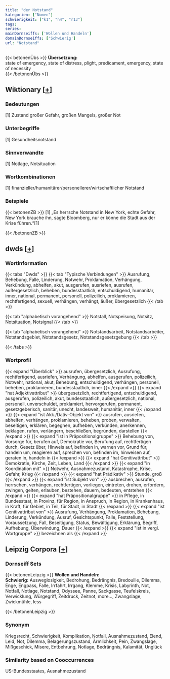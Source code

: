 ```yaml
---
title: "der Notstand"
kategorien: ["Nomen"]
schwierigkeit: ["k1", "h4", "r13"]
tags:
series:
mainDornseiffs: ['Wollen und Handeln']
domainDornseiffs: ['Schwierig']
url: "Notstand"
---
```


{{< betonenÜbs >}}
**Übersetzung:**  
state of emergency, state of distress, plight, predicament, emergency, state of necessity  
{{< /betonenÜbs >}}

## Wiktionary [[+](https://de.wiktionary.org/wiki/Notstand)]

### Bedeutungen
[1] Zustand großer Gefahr, großen Mangels, großer Not  

### Unterbegriffe
[1] Gesundheitsnotstand  

### Sinnverwandte
[1] Notlage, Notsituation  

### Wortkombinationen
[1] finanzieller/humanitärer/personellerer/wirtschaftlicher Notstand  

### Beispiele
{{< betonenZB >}}
[1] „Es herrsche Notstand in New York, echte Gefahr, New York brauche ihn, sagte Bloomberg, nur er könne die Stadt aus der Krise führen.“[1]  

{{< /betonenZB >}}


## dwds [[+](https://www.dwds.de/wb/Notstand)]

### Wortinformation
{{< tabs "Dwds" >}}
{{< tab "Typische Verbindungen" >}}
Ausrufung, Behebung, Falle, Linderung, Notwehr, Proklamation, Verhängung, Verkündung, abhelfen, akut, ausgerufen, ausriefen, ausrufen, außergesetzlich, beheben, bundesstaatlich, entschuldigend, humanitär, inner, national, permanent, personell, polizeilich, proklamieren, rechtfertigend, sexuell, verhängen, verhängt, äußer, übergesetzlich
{{< /tab >}}

{{< tab "alphabetisch vorangehend" >}}
Notstall, Notspeisung, Notsitz, Notsituation, Notsignal
{{< /tab >}}

{{< tab "alphabetisch vorangehend" >}}
Notstandsarbeit, Notstandsarbeiter, Notstandsgebiet, Notstandsgesetz, Notstandsgesetzgebung
{{< /tab >}}

{{< /tabs >}}

### Wortprofil
{{< expand "Überblick" >}} ausrufen, übergesetzlich, Ausrufung, rechtfertigend, ausriefen, Verhängung, abhelfen, ausgerufen, polizeilich, Notwehr, national, akut, Behebung, entschuldigend, verhängen, personell, beheben, proklamieren, bundesstaatlich, inner {{< /expand >}}
{{< expand "hat Adjektivattribut" >}} übergesetzlich, rechtfertigend, entschuldigend, ausgerufen, polizeilich, akut, bundesstaatlich, außergesetzlich, national, personell, unverschuldet, proklamiert, hervorgerufen, permanent, gesetzgeberisch, sanitär, unecht, landesweit, humanitär, inner {{< /expand >}}
{{< expand "ist Akk./Dativ-Objekt von" >}} ausrufen, ausriefen, abhelfen, verhängen, proklamieren, beheben, proben, verwalten, beseitigen, erklären, begegnen, aufheben, verkünden, anerkennen, beklagen, rufen, verlängern, beschließen, begründen, darstellen {{< /expand >}}
{{< expand "ist in Präpositionalgruppe" >}} Behebung von, Vorsorge für, berufen auf, Demokratie vor, Berufung auf, rechtfertigen durch, Gesetz über, Hinweis auf, befinden in, warnen vor, Grund für, handeln um, reagieren auf, sprechen von, befinden im, hinweisen auf, geraten in, handeln in {{< /expand >}}
{{< expand "hat Genitivattribut" >}} Demokratie, Kirche, Zeit, Leben, Land {{< /expand >}}
{{< expand "in Koordination mit" >}} Notwehr, Ausnahmezustand, Katastrophe, Krise, Gefahr, Krieg {{< /expand >}}
{{< expand "hat Prädikativ" >}} Stunde, groß {{< /expand >}}
{{< expand "ist Subjekt von" >}} ausbrechen, ausrufen, herrschen, verhängen, rechtfertigen, vorliegen, eintreten, drohen, erfordern, zwingen, gelten, erlauben, bestehen, dauern, bedeuten, entstehen {{< /expand >}}
{{< expand "hat Präpositionalgruppe" >}} in Pflege, in Bundesstaat, in Provinz, für Region, in Anspruch, in Region, in Krankenhaus, in Kraft, für Gebiet, in Teil, für Stadt, in Stadt {{< /expand >}}
{{< expand "ist Genitivattribut von" >}} Ausrufung, Verhängung, Proklamation, Behebung, Linderung, Verkündung, Ausruf, Gesichtspunkt, Falle, Feststellung, Voraussetzung, Fall, Beseitigung, Status, Bewältigung, Erklärung, Begriff, Aufhebung, Überwindung, Dauer {{< /expand >}}
{{< expand "ist in vergl. Wortgruppe" >}} bezeichnen als {{< /expand >}}

## Leipzig Corpora [[+](https://corpora.uni-leipzig.de/en/res?word=Notstand&corpusId=deu_newscrawl-public_2018)]

### Dornseiff Sets
{{< betonenLeipzig >}}
**Wollen und Handeln:**  
**Schwierig:** Ausweglosigkeit, Bedrohung, Bedrängnis, Bredouille, Dilemma, Enge, Engpass, Falle, Irrfahrt, Irrgang, Klemme, Krisis, Labyrinth, Not, Notfall, Notlage, Notstand, Odyssee, Panne, Sackgasse, Teufelskreis, Verwicklung, Würgegriff, Zeitdruck, Zeitnot, more..., Zwangslage, Zwickmühle, less  

{{< /betonenLeipzig >}}

### Synonym
Kriegsrecht, Schwierigkeit, Komplikation, Notfall, Ausnahmezustand, Elend, Leid, Not, Dilemma, Belagerungszustand, Ärmlichkeit, Pein, Zwangslage, Mißgeschick, Misere, Entbehrung, Notlage, Bedrängnis, Kalamität, Unglück


### Similarity based on Cooccurrences
US-Bundesstaates, Ausnahmezustand

